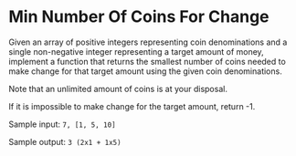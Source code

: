 # Min Number Of Coins For Change

Given an array of positive integers representing coin denominations
and a single non-negative integer representing a target amount of money,
implement a function that returns the smallest number of coins needed to
make change for that target amount using the given coin denominations.

Note that an unlimited amount of coins is at your disposal.

If it is impossible to make change for the target amount, return -1.

Sample input: `7, [1, 5, 10]`

Sample output: `3 (2x1 + 1x5)`